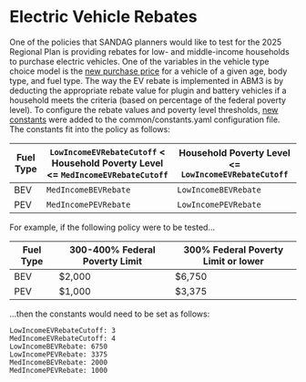 # Electric Vehicle Rebates
One of the policies that SANDAG planners would like to test for the 2025 Regional Plan is providing rebates for low- and middle-income households to purchase electric vehicles. One of the variables in the vehicle type choice model is the [new purchase price](https://github.com/SANDAG/ABM/blob/ABM3_develop/src/asim/configs/resident/vehicle_type_choice_op4.csv#L12-L17) for a vehicle of a given age, body type, and fuel type. The way the EV rebate is implemented in ABM3 is by deducting the appropriate rebate value for plugin and battery vehicles if a household meets the criteria (based on percentage of the federal poverty level). To configure the rebate values and poverty level thresholds, [new constants](https://github.com/SANDAG/ABM/blob/ABM3_develop/src/asim/configs/common/constants.yaml#L290) were added to the common/constants.yaml configuration file. The constants fit into the policy as follows:

| Fuel Type | `LowIncomeEVRebateCutoff` < Household Poverty Level <= `MedIncomeEVRebateCutoff` | Household Poverty Level <= `LowIncomeEVRebateCutoff` |
| --------- | -------------------------------------------------------------------------------- | ---------------------------------------------------- |
| BEV       | `MedIncomeBEVRebate`                                                             | `LowIncomeBEVRebate`                                 |
| PEV       | `MedIncomePEVRebate`                                                             | `LowIncomePEVRebate`                                 |

For example, if the following policy were to be tested...

| Fuel Type | 300-400% Federal Poverty Limit | 300% Federal Poverty Limit or lower |
| --------- | ------------------------------ | ----------------------------------- |
| BEV       | $2,000                         | $6,750                              |
| PEV       | $1,000                         | $3,375                              |

...then the constants would need to be set as follows:
~~~
LowIncomeEVRebateCutoff: 3
MedIncomeEVRebateCutoff: 4
LowIncomeBEVRebate: 6750
LowIncomePEVRebate: 3375
MedIncomeBEVRebate: 2000
MedIncomePEVRebate: 1000
~~~
